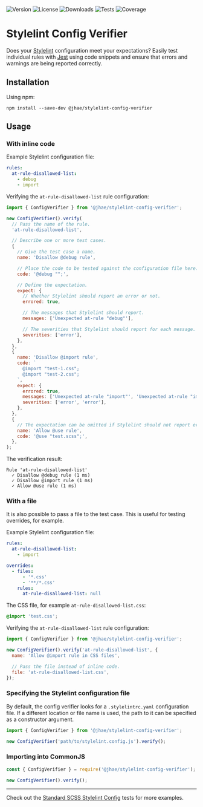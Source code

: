 ![Version](https://img.shields.io/npm/v/%40jhae/stylelint-config-verifier?label=Version&labelColor=%23404850&color=blue)
![License](https://img.shields.io/github/license/jhae-de/stylelint-config-verifier?label=License&labelColor=%23404850&color=blue)
![Downloads](https://img.shields.io/npm/dt/%40jhae%2Fstylelint-config-verifier?label=Downloads&labelColor=%23404850&color=blue)
![Tests](https://img.shields.io/github/actions/workflow/status/jhae-de/stylelint-config-verifier/analyze.yaml?label=Tests&labelColor=%23404850)
![Coverage](https://img.shields.io/codecov/c/github/jhae-de/stylelint-config-verifier/main?label=Coverage&labelColor=%23404850)

# Stylelint Config Verifier

Does your [Stylelint](https://github.com/stylelint/stylelint) configuration meet your expectations? Easily test
individual rules with [Jest](https://github.com/jestjs/jest) using code snippets and ensure that errors and warnings are
being reported correctly.

## Installation

Using npm:

```shell
npm install --save-dev @jhae/stylelint-config-verifier
```

## Usage

### With inline code

Example Stylelint configuration file:

```yaml
rules:
  at-rule-disallowed-list:
    - debug
    - import
```

Verifying the `at-rule-disallowed-list` rule configuration:

```javascript
import { ConfigVerifier } from '@jhae/stylelint-config-verifier';

new ConfigVerifier().verify(
  // Pass the name of the rule.
  'at-rule-disallowed-list',

  // Describe one or more test cases.
  {
    // Give the test case a name.
    name: 'Disallow @debug rule',

    // Place the code to be tested against the configuration file here.
    code: '@debug "";',

    // Define the expectation.
    expect: {
      // Whether Stylelint should report an error or not.
      errored: true,

      // The messages that Stylelint should report.
      messages: ['Unexpected at-rule "debug"'],

      // The severities that Stylelint should report for each message.
      severities: ['error'],
    },
  },
  {
    name: 'Disallow @import rule',
    code: `
      @import "test-1.css";
      @import "test-2.css";
    `,
    expect: {
      errored: true,
      messages: ['Unexpected at-rule "import"', 'Unexpected at-rule "import"'],
      severities: ['error', 'error'],
    },
  },
  {
    // The expectation can be omitted if Stylelint should not report errors.
    name: 'Allow @use rule',
    code: '@use "test.scss";',
  },
);
```

The verification result:

```shell
Rule 'at-rule-disallowed-list'
  ✓ Disallow @debug rule (1 ms)
  ✓ Disallow @import rule (1 ms)
  ✓ Allow @use rule (1 ms)
```

### With a file

It is also possible to pass a file to the test case. This is useful for testing overrides, for example.

Example Stylelint configuration file:

```yaml
rules:
  at-rule-disallowed-list:
    - import

overrides:
  - files:
      - '*.css'
      - '**/*.css'
    rules:
      at-rule-disallowed-list: null
```

The CSS file, for example `at-rule-disallowed-list.css`:

```css
@import 'test.css';
```

Verifying the `at-rule-disallowed-list` rule configuration:

```javascript
import { ConfigVerifier } from '@jhae/stylelint-config-verifier';

new ConfigVerifier().verify('at-rule-disallowed-list', {
  name: 'Allow @import rule in CSS files',

  // Pass the file instead of inline code.
  file: 'at-rule-disallowed-list.css',
});
```

### Specifying the Stylelint configuration file

By default, the config verifier looks for a `.stylelintrc.yaml` configuration file. If a different location or file name
is used, the path to it can be specified as a constructor argument.

```javascript
import { ConfigVerifier } from '@jhae/stylelint-config-verifier';

new ConfigVerifier('path/to/stylelint.config.js').verify();
```

### Importing into CommonJS

```javascript
const { ConfigVerifier } = require('@jhae/stylelint-config-verifier');

new ConfigVerifier().verify();
```

---

Check out the [Standard SCSS Stylelint Config](https://github.com/jhae-de/stylelint-config-standard-scss) tests for more
examples.
